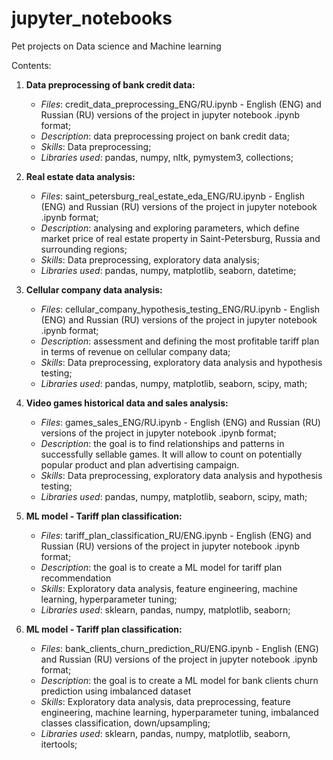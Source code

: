 # jupyter_notebooks
Pet projects on Data science and Machine learning

Contents:

1. **Data preprocessing of bank credit data:**
   - *Files*: credit_data_preprocessing_ENG/RU.ipynb - English (ENG) and Russian (RU) versions of the project in jupyter notebook .ipynb format;
   - *Description*: data preprocessing project on bank credit data;
   - *Skills*: Data preprocessing;
   - *Libraries used*: pandas, numpy, nltk, pymystem3, collections;

2. **Real estate data analysis:**
   - *Files*: saint_petersburg_real_estate_eda_ENG/RU.ipynb - English (ENG) and Russian (RU) versions of the project in jupyter notebook .ipynb format;
   - *Description*: analysing and exploring parameters, which define market price of real estate property in Saint-Petersburg, Russia and surrounding regions;
   - *Skills*: Data preprocessing, exploratory data analysis;
   - *Libraries used*: pandas, numpy, matplotlib, seaborn, datetime;

3. **Cellular company data analysis:**
   - *Files*: cellular_company_hypothesis_testing_ENG/RU.ipynb - English (ENG) and Russian (RU) versions of the project in jupyter notebook .ipynb format;
   - *Description*: assessment and defining the most profitable tariff plan in terms of revenue on cellular company data;
   - *Skills*: Data preprocessing, exploratory data analysis and hypothesis testing;
   - *Libraries used*: pandas, numpy, matplotlib, seaborn, scipy, math;

4. **Video games historical data and sales analysis:**
   - *Files*: games_sales_ENG/RU.ipynb - English (ENG) and Russian (RU) versions of the project in jupyter notebook .ipynb format;
   - *Description*: the goal is to find relationships and patterns in successfully sellable games. It will allow to count on potentially popular product and plan advertising campaign.
   - *Skills*: Data preprocessing, exploratory data analysis and hypothesis testing;
   - *Libraries used*: pandas, numpy, matplotlib, seaborn, scipy, math;

5. **ML model - Tariff plan classification:**
   - *Files*: tariff_plan_classification_RU/ENG.ipynb - English (ENG) and Russian (RU) versions of the project in jupyter notebook .ipynb format;
   - *Description*: the goal is to create a ML model for tariff plan recommendation
   - *Skills*: Exploratory data analysis, feature engineering, machine learning, hyperparameter tuning;
   - *Libraries used*: sklearn, pandas, numpy, matplotlib, seaborn;

6. **ML model - Tariff plan classification:**
   - *Files*: bank_clients_churn_prediction_RU/ENG.ipynb - English (ENG) and Russian (RU) versions of the project in jupyter notebook .ipynb format;
   - *Description*: the goal is to create a ML model for bank clients churn prediction using imbalanced dataset
   - *Skills*: Exploratory data analysis, data preprocessing, feature engineering, machine learning, hyperparameter tuning, imbalanced classes classification, down/upsampling;
   - *Libraries used*: sklearn, pandas, numpy, matplotlib, seaborn, itertools;
